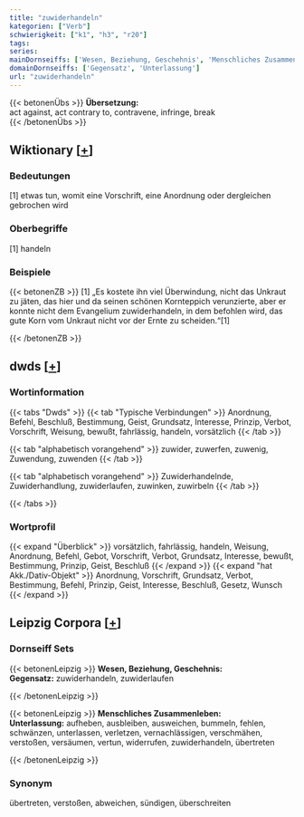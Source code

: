 ```yaml
---
title: "zuwiderhandeln"
kategorien: ["Verb"]
schwierigkeit: ["k1", "h3", "r20"]
tags:
series:
mainDornseiffs: ['Wesen, Beziehung, Geschehnis', 'Menschliches Zusammenleben']
domainDornseiffs: ['Gegensatz', 'Unterlassung']
url: "zuwiderhandeln"
---
```


{{< betonenÜbs >}}
**Übersetzung:**  
act against, act contrary to, contravene, infringe, break  
{{< /betonenÜbs >}}

## Wiktionary [[+](https://de.wiktionary.org/wiki/zuwiderhandeln)]

### Bedeutungen
[1] etwas tun, womit eine Vorschrift, eine Anordnung oder dergleichen gebrochen wird  

### Oberbegriffe
[1] handeln  

### Beispiele
{{< betonenZB >}}
[1] „Es kostete ihn viel Überwindung, nicht das Unkraut zu jäten, das hier und da seinen schönen Kornteppich verunzierte, aber er konnte nicht dem Evangelium zuwiderhandeln, in dem befohlen wird, das gute Korn vom Unkraut nicht vor der Ernte zu scheiden.“[1]  

{{< /betonenZB >}}


## dwds [[+](https://www.dwds.de/wb/zuwiderhandeln)]

### Wortinformation
{{< tabs "Dwds" >}}
{{< tab "Typische Verbindungen" >}}
Anordnung, Befehl, Beschluß, Bestimmung, Geist, Grundsatz, Interesse, Prinzip, Verbot, Vorschrift, Weisung, bewußt, fahrlässig, handeln, vorsätzlich
{{< /tab >}}

{{< tab "alphabetisch vorangehend" >}}
zuwider, zuwerfen, zuwenig, Zuwendung, zuwenden
{{< /tab >}}

{{< tab "alphabetisch vorangehend" >}}
Zuwiderhandelnde, Zuwiderhandlung, zuwiderlaufen, zuwinken, zuwirbeln
{{< /tab >}}

{{< /tabs >}}

### Wortprofil
{{< expand "Überblick" >}} vorsätzlich, fahrlässig, handeln, Weisung, Anordnung, Befehl, Gebot, Vorschrift, Verbot, Grundsatz, Interesse, bewußt, Bestimmung, Prinzip, Geist, Beschluß {{< /expand >}}
{{< expand "hat Akk./Dativ-Objekt" >}} Anordnung, Vorschrift, Grundsatz, Verbot, Bestimmung, Befehl, Prinzip, Geist, Interesse, Beschluß, Gesetz, Wunsch {{< /expand >}}

## Leipzig Corpora [[+](https://corpora.uni-leipzig.de/en/res?word=zuwiderhandeln&corpusId=deu_newscrawl-public_2018)]

### Dornseiff Sets
{{< betonenLeipzig >}}
**Wesen, Beziehung, Geschehnis:**  
**Gegensatz:** zuwiderhandeln, zuwiderlaufen  

{{< /betonenLeipzig >}}


{{< betonenLeipzig >}}
**Menschliches Zusammenleben:**  
**Unterlassung:** aufheben, ausbleiben, ausweichen, bummeln, fehlen, schwänzen, unterlassen, verletzen, vernachlässigen, verschmähen, verstoßen, versäumen, vertun, widerrufen, zuwiderhandeln, übertreten  

{{< /betonenLeipzig >}}

### Synonym
übertreten, verstoßen, abweichen, sündigen, überschreiten

